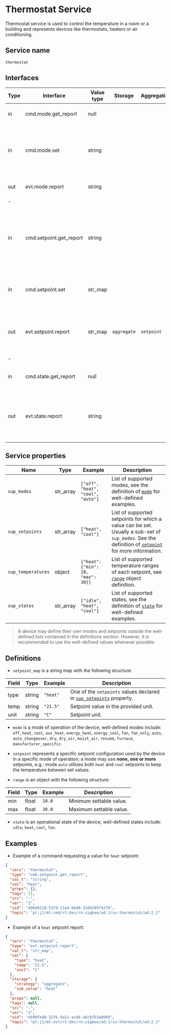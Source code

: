 # Thermostat Service

Thermostat service is used to control the temperature in a room or a building and represents devices like thermostats, heaters or air conditioning.

## Service name

`thermostat`

## Interfaces

| Type | Interface               | Value type | Storage     | Aggregation | Description                                                                                                                                    |
|------|-------------------------|------------|-------------|-------------|------------------------------------------------------------------------------------------------------------------------------------------------|
| in   | cmd.mode.get_report     | null       |             |             | Requests the thermostat `mode`.                                                                                                                |
| in   | cmd.mode.set            | string     |             |             | Sets the thermostat `mode`. Must be one of the values declared in [`sup_modes`](#service-properties) property.                                 |
| out  | evt.mode.report         | string     |             |             | Reports the thermostat `mode`.                                                                                                                 |
| -    |                         |            |             |             |                                                                                                                                                |
| in   | cmd.setpoint.get_report | string     |             |             | Gets the value for the provided `setpoint` in value. Must be one of the setpoints declared in [`sup_setpoints`](#service-properties) property. |
| in   | cmd.setpoint.set        | str_map    |             |             | Sets the value of a setpoint. See the [`setpoint_map`](#definitions) definition for reference.                                                 |
| out  | evt.setpoint.report     | str_map    | `aggregate` | `setpoint`  | Reports the value of a setpoint. See the [`setpoint_map`](#definitions) definition for reference.                                              |
| -    |                         |            |             |             |                                                                                                                                                |
| in   | cmd.state.get_report    | null       |             |             | Requests the operational `state` of the device.                                                                                                |
| out  | evt.state.report        | string     |             |             | Reports the operational `state` of the device, one of the values declared in [`sup_states`](#service-properties) property.                     |

## Service properties

| Name               | Type      | Example                            | Description                                                                                                                                                        |
|--------------------|-----------|------------------------------------|--------------------------------------------------------------------------------------------------------------------------------------------------------------------|
| `sup_modes`        | str_array | `["off", "heat", "cool", "auto"]`  | List of supported modes, see the definition of [`mode`](#definitions) for well-defined examples.                                                                   |
| `sup_setpoints`    | str_array | `["heat", "cool"]`                 | List of supported setpoints for which a value can be set. Usually a sub-set of `sup_modes`. See the definition of [`setpoint`](#definitions) for more information. |
| `sup_temperatures` | object    | `{"heat": {"min": 10, "max": 30}}` | List of supported temperature ranges of each setpoint, see [`range`](#definitions) object definition.                                                              |
| `sup_states`       | str_array | `["idle", "heat", "cool"]`         | List of supported states, see the definition of [`state`](#definitions) for well-defined examples.                                                                 |

> A device may define their own modes and setpoints outside the well-defined lists contained in the definitions section.
> However, it is recommended to use the well-defined values whenever possible.

## Definitions

* `setpoint_map` is a string map with the following structure:

| Field | Type   | Example  | Description                                                                           |
|-------|--------|----------|---------------------------------------------------------------------------------------|
| type  | string | `"heat"` | One of the `setpoints` values declared in [`sup_setpoints`](#service-properties) property. |
| temp  | string | `"21.5"` | Setpoint value in the provided unit.                                                  |
| unit  | string | `"C"`    | Setpoint unit.                                                                        |

* `mode` is a mode of operation of the device, well-defined modes include: `off`, `heat`, `cool`, `aux_heat`, `energy_heat`, `energy_cool`, `fan`, `fan_only`, `auto`,
  `auto_changeover`, `dry`, `dry_air`, `moist_air`, `resume`, `furnace`, `manufacturer_specific`.

* `setpoint` represents a specific setpoint configuration used by the device in a specific mode of operation; a mode may use **none, one or more** setpoints, e.g.:
  mode `auto` utilizes both `heat` and `cool` setpoints to keep the temperature between set values.

* `range` is an object with the following structure:

| Field | Type  | Example | Description             |
|-------|-------|---------|-------------------------|
| min   | float | `10.0`  | Minimum settable value. |
| max   | float | `30.0`  | Maximum settable value. | 

* `state` is an operational state of the device, well-defined states include: `idle`, `heat`, `cool`, `fan`.

## Examples

* Example of a command requesting a value for `heat` setpoint:

```json
{
  "serv": "thermostat",
  "type": "cmd.setpoint.get_report",
  "val_t": "string",
  "val": "heat",
  "props": {},
  "tags": [],
  "src": "-",
  "ver": "1",
  "uid": "49b60210-5374-11ed-b6d0-33d4305f427b",
  "topic": "pt:j1/mt:cmd/rt:dev/rn:zigbee/ad:1/sv:thermostat/ad:2_1"
}
```

* Example of a `heat` setpoint report:

```json
{
  "serv": "thermostat",
  "type": "evt.setpoint.report",
  "val_t": "str_map",
  "val": {
    "type": "heat",
    "temp": "21.5",
    "unit": "C"
  },
  "storage": {
    "strategy": "aggregate",
    "sub_value": "heat"
  },
  "props": null,
  "tags": null,
  "src": "-",
  "ver": "1",
  "uid": "eb99fe48-3276-4a21-acd4-a6cbfb3a800d",
  "topic": "pt:j1/mt:evt/rt:dev/rn:zigbee/ad:1/sv:thermostat/ad:2_1"
}
```

